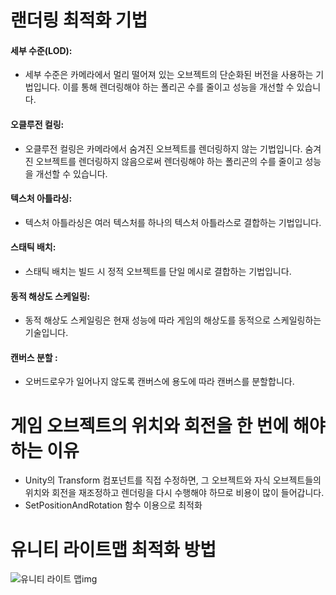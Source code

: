 # 랜더링 최적화 기법
#### 세부 수준(LOD): 
- 세부 수준은 카메라에서 멀리 떨어져 있는 오브젝트의 단순화된 버전을 사용하는 기법입니다. 이를 통해 렌더링해야 하는 폴리곤 수를 줄이고 성능을 개선할 수 있습니다.
#### 오클루전 컬링: 
- 오클루전 컬링은 카메라에서 숨겨진 오브젝트를 렌더링하지 않는 기법입니다. 숨겨진 오브젝트를 렌더링하지 않음으로써 렌더링해야 하는 폴리곤의 수를 줄이고 성능을 개선할 수 있습니다.
#### 텍스처 아틀라싱: 
- 텍스처 아틀라싱은 여러 텍스처를 하나의 텍스처 아틀라스로 결합하는 기법입니다. 
#### 스태틱 배치: 
- 스태틱 배치는 빌드 시 정적 오브젝트를 단일 메시로 결합하는 기법입니다. 
#### 동적 해상도 스케일링: 
- 동적 해상도 스케일링은 현재 성능에 따라 게임의 해상도를 동적으로 스케일링하는 기술입니다. 
#### 캔버스 분할 : 
- 오버드로우가 일어나지 않도록 캔버스에 용도에 따라 캔버스를 분할합니다.

# 게임 오브젝트의 위치와 회전을 한 번에 해야하는 이유
- Unity의 Transform 컴포넌트를 직접 수정하면, 그 오브젝트와 자식 오브젝트들의 위치와 회전을 재조정하고 렌더링을 다시 수행해야 하므로 비용이 많이 들어갑니다.
- SetPositionAndRotation 함수 이용으로 최적화

# 유니티 라이트맵 최적화 방법
![유니티 라이트 맵img](https://github.com/Festison/CSStudy/assets/105289311/e97b989c-0c0f-4d44-b3af-3aae77f314d3)
